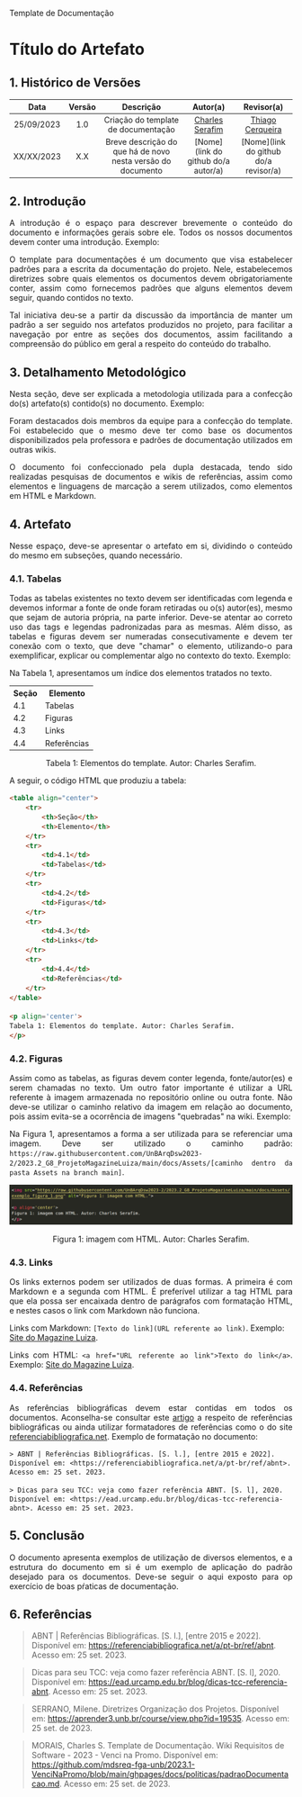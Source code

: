 Template de Documentação


# Título do Artefato


## 1. Histórico de Versões

| Data       | Versão | Descrição                                                   | Autor(a)                                              | Revisor(a)                                         |
| :--------: | :----: | :---------------------------------------------------------: | :---------------------------------------------------: | :------------------------------------------------: |
| 25/09/2023 | 1.0    | Criação do template de documentação                         | [Charles Serafim](https://github.com/charles-serafim) | [Thiago Cerqueira](https://github.com/Thiago-Cerq) |
| XX/XX/2023 | X.X    | Breve descrição do que há de novo nesta versão do documento | [Nome](link do github do/a autor/a)                   | [Nome](link do github do/a revisor/a)              |


## 2. Introdução

<p align="justify">
A introdução é o espaço para descrever brevemente o conteúdo do documento e informações gerais sobre ele. Todos os nossos documentos devem conter uma introdução. Exemplo:
<p>

<p align="justify">
O template para documentações é um documento que visa estabelecer padrões para a escrita da documentação do projeto. Nele, estabelecemos diretrizes sobre quais elementos os documentos devem obrigatoriamente conter, assim como fornecemos padrões que alguns elementos devem seguir, quando contidos no texto.
<p>

<p align="justify">
Tal iniciativa deu-se a partir da discussão da importância de manter um padrão a ser seguido nos artefatos produzidos no projeto, para facilitar a navegação por entre as seções dos documentos, assim facilitando a compreensão do público em geral a respeito do conteúdo do trabalho.
<p>


## 3. Detalhamento Metodológico

<p align="justify">
Nesta seção, deve ser explicada a metodologia utilizada para a confecção do(s) artefato(s) contido(s) no documento. Exemplo:
<p>

<p align="justify">
Foram destacados dois membros da equipe para a confecção do template. Foi estabelecido que o mesmo deve ter como base os documentos disponibilizados pela professora e padrões de documentação utilizados em outras wikis.
</p>

<p align="justify">
O documento foi confeccionado pela dupla destacada, tendo sido realizadas pesquisas de documentos e wikis de referências, assim como elementos e linguagens de marcação a serem utilizados, como elementos em HTML e Markdown.
</p>


## 4. Artefato

<p align="justify">
Nesse espaço, deve-se apresentar o artefato em si, dividindo o conteúdo do mesmo em subseções, quando necessário.
<p>

### 4.1. Tabelas

<p align="justify">
Todas as tabelas existentes no texto devem ser identificadas com legenda e devemos informar a fonte de onde foram retiradas ou o(s) autor(es), mesmo que sejam de autoria própria, na parte inferior. Deve-se atentar ao correto uso das tags e legendas padronizadas para as mesmas. Além disso, as tabelas e figuras devem ser numeradas consecutivamente e devem ter conexão com o texto, que deve "chamar" o elemento, utilizando-o para exemplificar, explicar ou complementar algo no contexto do texto. Exemplo:
<p>

<p align="justify">
Na Tabela 1, apresentamos um índice dos elementos tratados no texto.
<p>

<table align="center">
    <tr>
        <th>Seção</th>
        <th>Elemento</th>
    </tr>
    <tr>
        <td>4.1</td>
        <td>Tabelas</td>
    </tr>
    <tr>
        <td>4.2</td>
        <td>Figuras</td>
    </tr>
    <tr>
        <td>4.3</td>
        <td>Links</td>
    </tr>
    <tr>
        <td>4.4</td>
        <td>Referências</td>
    </tr>
</table>

<p align='center'>
Tabela 1: Elementos do template. Autor: Charles Serafim.
</p>

A seguir, o código HTML que produziu a tabela:

``` html
<table align="center">
    <tr>
        <th>Seção</th>
        <th>Elemento</th>
    </tr>
    <tr>
        <td>4.1</td>
        <td>Tabelas</td>
    </tr>
    <tr>
        <td>4.2</td>
        <td>Figuras</td>
    </tr>
    <tr>
        <td>4.3</td>
        <td>Links</td>
    </tr>
    <tr>
        <td>4.4</td>
        <td>Referências</td>
    </tr>
</table>

<p align='center'>
Tabela 1: Elementos do template. Autor: Charles Serafim.
</p>
```

### 4.2. Figuras

<p align="justify">
Assim como as tabelas, as figuras devem conter legenda, fonte/autor(es) e serem chamadas no texto. Um outro fator importante é utilizar a URL referente à imagem armazenada no repositório online ou outra fonte. Não deve-se utilizar o caminho relativo da imagem em relação ao documento, pois assim evita-se a ocorrência de imagens "quebradas" na wiki. Exemplo:
<p>

<p align="justify">
Na Figura 1, apresentamos a forma a ser utilizada para se referenciar uma imagem. Deve ser utilizado o caminho padrão:
<code>https://raw.githubusercontent.com/UnBArqDsw2023-2/2023.2_G8_ProjetoMagazineLuiza/main/docs/Assets/[caminho dentro da pasta Assets na branch main]</code>.
<p>

<img src="https://raw.githubusercontent.com/UnBArqDsw2023-2/2023.2_G8_ProjetoMagazineLuiza/main/docs/Assets/exemplo_figura_1.png" alt="Figura 1: imagem com HTML.">

<p align='center'>
Figura 1: imagem com HTML. Autor: Charles Serafim.
</p>


### 4.3. Links

<p align='justify'>
Os links externos podem ser utilizados de duas formas. A primeira é com Markdown e a segunda com HTML. É preferível utilizar a tag HTML para que ela possa ser encaixada dentro de parágrafos com formatação HTML, e nestes casos o link com Markdown não funciona.
</p>

Links com Markdown: `[Texto do link](URL referente ao link)`. Exemplo: [Site do Magazine Luiza](https://www.magazineluiza.com.br/).

<p align='justify'>
Links com HTML: <code>&lta href="URL referente ao link"&gtTexto do link&lt/a&gt</code>. Exemplo: <a href="https://www.magazineluiza.com.br/">Site do Magazine Luiza</a>.
</p>


### 4.4. Referências

<p align='justify'>
As referências bibliográficas devem estar contidas em todos os documentos. Aconselha-se consultar este <a href="https://ead.urcamp.edu.br/blog/dicas-tcc-referencia-abnt">artigo</a> a respeito de referências bibliográficas ou ainda utilizar formatadores de referências como o do site <a href="https://referenciabibliografica.net/a/pt-br/ref/abnt">referenciabibliografica.net</a>. Exemplo de formatação no documento:
</p>

```
> ABNT | Referências Bibliográficas. [S. l.], [entre 2015 e 2022]. Disponível em: <https://referenciabibliografica.net/a/pt-br/ref/abnt>. Acesso em: 25 set. 2023.

> Dicas para seu TCC: veja como fazer referência ABNT. [S. l], 2020. Disponível em: <https://ead.urcamp.edu.br/blog/dicas-tcc-referencia-abnt>. Acesso em: 25 set. 2023.
```


## 5. Conclusão

<p align='justify'>
O documento apresenta exemplos de utilização de diversos elementos, e a estrutura do documento em si é um exemplo de aplicação do padrão desejado para os documentos. Deve-se seguir o aqui exposto para op exercício de boas pŕaticas de documentação.
</p>


## 6. Referências

> ABNT | Referências Bibliográficas. [S. l.], [entre 2015 e 2022]. Disponível em: <https://referenciabibliografica.net/a/pt-br/ref/abnt>. Acesso em: 25 set. 2023.

> Dicas para seu TCC: veja como fazer referência ABNT. [S. l], 2020. Disponível em: <https://ead.urcamp.edu.br/blog/dicas-tcc-referencia-abnt>. Acesso em: 25 set. 2023.

> SERRANO, Milene. Diretrizes Organização dos Projetos. Disponível em: <https://aprender3.unb.br/course/view.php?id=19535>. Acesso em: 25 set. de 2023.

> MORAIS, Charles S. Template de Documentação. Wiki Requisitos de Software - 2023 - Venci na Promo. Disponível em: <https://github.com/mdsreq-fga-unb/2023.1-VenciNaPromo/blob/main/ghpages/docs/politicas/padraoDocumentacao.md>. Acesso em: 25 set. de 2023.
